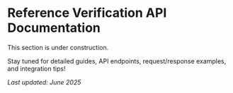 # Reference Verification API Documentation

This section is under construction. 

Stay tuned for detailed guides, API endpoints, request/response examples, and integration tips!

*Last updated: June 2025*
